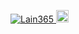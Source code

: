 <p align="left">
    <a href="https://github.com/Lain365/Lain365/">
    <img src="https://komarev.com/ghpvc/?username=Lain365" alt="Lain365" />
  <a href="http://twitter.com/lain365">
    <img height="20" src="https://img.shields.io/twitter/follow/lain365?label=Twitter&logo=twitter&style=flat" />
  </a>
</p>
